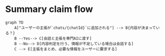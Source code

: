 # Summary claim flow

```mermaid
graph TD
    A["ユーザーの主張が`chats/{chatId}`に追加される"] --> B{内容が決まっている？}
    B --Yes--> C[会話と主張を専門AIに渡す]
    B --No--> D[内容判定を行う、情報が不足している場合は会話する]
    C --> E[主張をまとめ、必要な情報をユーザーに要求する]
```